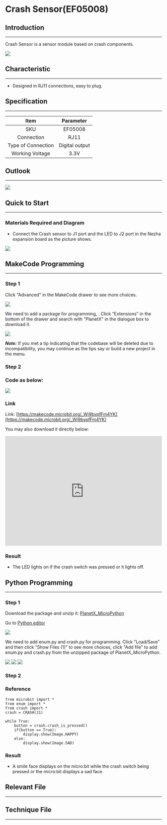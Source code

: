 # Crash Sensor(EF05008)

## Introduction
---
Crash Sensor is a sensor module based on crash components.

![](./images/05008_01.png)

## Characteristic
---
- Designed in RJ11 connections, easy to plug.

## Specification
---

Item | Parameter 
:-: | :-: 
SKU|EF05008
Connection|RJ11
Type of Connection|Digital output
Working Voltage|3.3V

## Outlook
---


![](./images/05008_02.png)

## Quick to Start
---

### Materials Required and Diagram

- Connect the Crash sensor to J1 port and the LED to J2 port in the Nezha expansion board as the picture shows. 


![](./images/05008_03.png)

## MakeCode Programming
---

### Step 1

Click "Advanced" in the MakeCode drawer to see more choices. 

![](./images/05001_04.png)

We need to add a package for programming, . Click "Extensions" in the bottom of the drawer and search with "PlanetX" in the dialogue box to download it. 

![](./images/05001_05.png)

***Note:*** If you met a tip indicating that the codebase will be deleted due to incompatibility, you may continue as the tips say or build a new project in the menu. 

### Step 2

### Code as below:

![](./images/05008_06.png)


### Link
Link: [https://makecode.microbit.org/_Wj9bvpfFm4YK](https://makecode.microbit.org/_Wj9bvpfFm4YK)

You may also download it directly below: 

<div style="position:relative;height:0;padding-bottom:70%;overflow:hidden;"><iframe style="position:absolute;top:0;left:0;width:100%;height:100%;" src="https://makecode.microbit.org/#pub:_Wj9bvpfFm4YK" frameborder="0" sandbox="allow-popups allow-forms allow-scripts allow-same-origin"></iframe></div>  


### Result
- The LED lights on if the crash switch was pressed or it lights off. 

## Python Programming 
---


### Step 1

Download the package and unzip it: [PlanetX_MicroPython](https://github.com/lionyhw/PlanetX_MicroPython/archive/master.zip)

Go to   [Python editor](https://python.microbit.org/v/2.0)

![](./images/05001_07.png)

We need to add enum.py and crash.py for programming. Click "Load/Save" and then click "Show Files (1)" to see more choices, click "Add file" to add enum.py and crash.py from the unzipped package of PlanetX_MicroPython. 

![](./images/05001_08.png)
![](./images/05001_09.png)
![](./images/05008_10.png)

### Step 2

### Reference

```
from microbit import *
from enum import *
from crash import *
crash = CRASH(J1)

while True:
    button = crash.crash_is_pressed()
    if(button == True):
        display.show(Image.HAPPY)
    else:
        display.show(Image.SAD)
```


### Result
- A smile face displays on the micro:bit while the crash switch being pressed or the micro:bit displays a sad face.

## Relevant File
---

## Technique File
---
